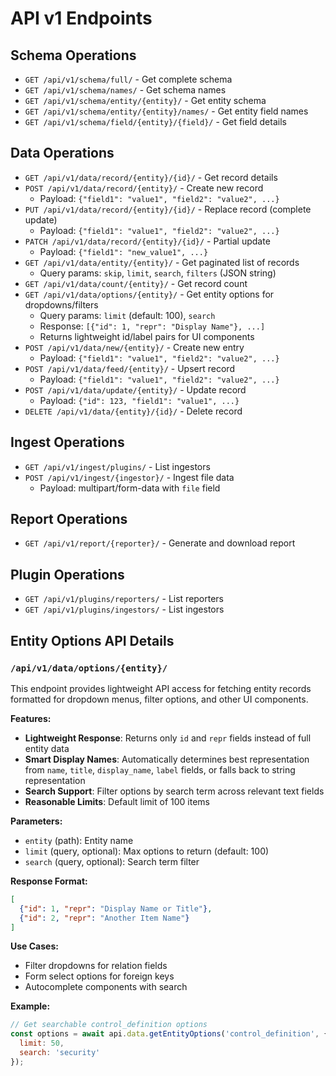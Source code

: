# API v1 Endpoints

## Schema Operations
- `GET /api/v1/schema/full/` - Get complete schema
- `GET /api/v1/schema/names/` - Get schema names
- `GET /api/v1/schema/entity/{entity}/` - Get entity schema
- `GET /api/v1/schema/entity/{entity}/names/` - Get entity field names
- `GET /api/v1/schema/field/{entity}/{field}/` - Get field details

## Data Operations
- `GET /api/v1/data/record/{entity}/{id}/` - Get record details
- `POST /api/v1/data/record/{entity}/` - Create new record
  - Payload: `{"field1": "value1", "field2": "value2", ...}`
- `PUT /api/v1/data/record/{entity}/{id}/` - Replace record (complete update)
  - Payload: `{"field1": "value1", "field2": "value2", ...}`
- `PATCH /api/v1/data/record/{entity}/{id}/` - Partial update
  - Payload: `{"field1": "new_value1", ...}`
- `GET /api/v1/data/entity/{entity}/` - Get paginated list of records
  - Query params: `skip`, `limit`, `search`, `filters` (JSON string)
- `GET /api/v1/data/count/{entity}/` - Get record count
- `GET /api/v1/data/options/{entity}/` - Get entity options for dropdowns/filters
  - Query params: `limit` (default: 100), `search`
  - Response: `[{"id": 1, "repr": "Display Name"}, ...]`
  - Returns lightweight id/label pairs for UI components
- `POST /api/v1/data/new/{entity}/` - Create new entry
  - Payload: `{"field1": "value1", "field2": "value2", ...}`
- `POST /api/v1/data/feed/{entity}/` - Upsert record
  - Payload: `{"field1": "value1", "field2": "value2", ...}`
- `POST /api/v1/data/update/{entity}/` - Update record
  - Payload: `{"id": 123, "field1": "value1", ...}`
- `DELETE /api/v1/data/{entity}/{id}/` - Delete record

## Ingest Operations
- `GET /api/v1/ingest/plugins/` - List ingestors
- `POST /api/v1/ingest/{ingestor}/` - Ingest file data
  - Payload: multipart/form-data with `file` field

## Report Operations
- `GET /api/v1/report/{reporter}/` - Generate and download report

## Plugin Operations
- `GET /api/v1/plugins/reporters/` - List reporters
- `GET /api/v1/plugins/ingestors/` - List ingestors

## Entity Options API Details

### `/api/v1/data/options/{entity}/`

This endpoint provides lightweight API access for fetching entity records formatted for dropdown menus, filter options, and other UI components.

**Features:**
- **Lightweight Response**: Returns only `id` and `repr` fields instead of full entity data
- **Smart Display Names**: Automatically determines best representation from `name`, `title`, `display_name`, `label` fields, or falls back to string representation
- **Search Support**: Filter options by search term across relevant text fields
- **Reasonable Limits**: Default limit of 100 items

**Parameters:**
- `entity` (path): Entity name
- `limit` (query, optional): Max options to return (default: 100)
- `search` (query, optional): Search term filter

**Response Format:**
```json
[
  {"id": 1, "repr": "Display Name or Title"},
  {"id": 2, "repr": "Another Item Name"}
]
```

**Use Cases:**
- Filter dropdowns for relation fields
- Form select options for foreign keys
- Autocomplete components with search

**Example:**
```javascript
// Get searchable control_definition options
const options = await api.data.getEntityOptions('control_definition', { 
  limit: 50, 
  search: 'security' 
});
```
